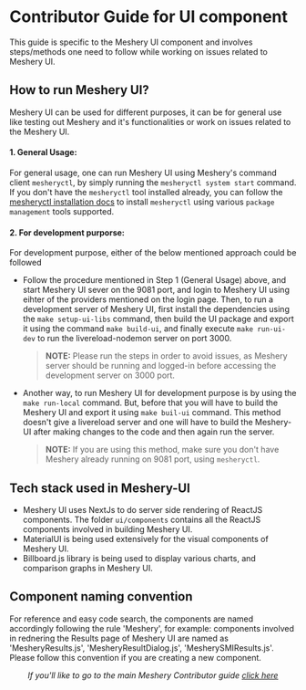 # Contributor Guide for UI component

This guide is specific to the Meshery UI component and involves steps/methods one need to follow while working on issues related to Meshery UI.

## How to run Meshery UI?
Meshery UI can be used for different purposes, it can be for general use like testing out Meshery and it's functionalities or work on issues related to the Meshery UI.

#### 1. General Usage:
For general usage, one can run Meshery UI using Meshery's command client `mesheryctl`, by simply running the `mesheryctl system start` command.
If you don't have the `mesheryctl` tool installed already, you can follow the [mesheryctl installation docs](https://docs.meshery.io/installation/mesheryctl) to install `mesheryctl` using various `package management` tools supported.

#### 2. For development purporse:
For development purpose, either of the below mentioned approach could be followed
- Follow the procedure mentioned in Step 1 (General Usage) above, and start Meshery UI sever on the 9081 port, and login to Meshery UI using eihter of the providers mentioned on the login page. Then, to run a development server of Meshery UI, first install the dependencies using the `make setup-ui-libs` command, then build the UI package and export it using the command `make build-ui`, and finally execute `make run-ui-dev` to run the livereload-nodemon server on port 3000.
    > **NOTE:** Please run the steps in order to avoid issues, as Meshery server should be running and logged-in before accessing the development server
    > on 3000 port.
    
- Another way, to run Meshery UI for development purpose is by using the `make run-local` command. But, before that you will have to build the Meshery UI and export it using `make buil-ui` command. This method doesn't give a livereload server and one will have to build the Meshery-UI after making changes to the code and then again run the server.
    > **NOTE:** If you are using this method, make sure you don't have Meshery already running on 9081 port, using `mesheryctl`.

## Tech stack used in Meshery-UI
- Meshery UI uses NextJs to do server side rendering of ReactJS components. The folder `ui/components` contains all the ReactJS components involved in
  building Meshery UI.
- MaterialUI is being used extensively for the visual components of Meshery UI.
- Billboard.js library is being used to display various charts, and comparison graphs in Meshery UI.


## Component naming convention
For reference and easy code search, the components are named accordingly following the rule 'Meshery<Part of UI it involves>', for example: components
involved in rednering the Results page of Meshery UI are named as 'MesheryResults.js', 'MesheryResultDialog.js', 'MesherySMIResults.js'. Please follow this convention if you are creating a new component.


<p style="text-align: center"><em>If you'll like to go to the main Meshery Contributor guide <a href="../CONTRIBUTING.md">click here</a></em></p>